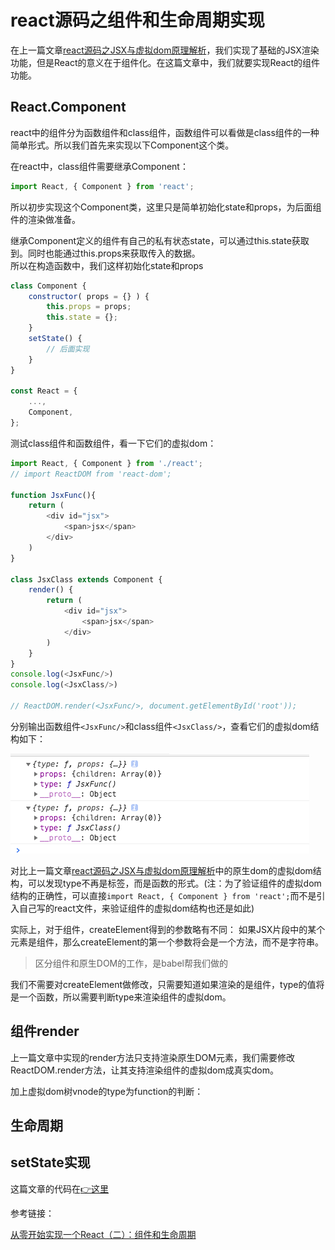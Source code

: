 # react源码之组件和生命周期实现

在上一篇文章[react源码之JSX与虚拟dom原理解析](../virtual-dom/README.md)，我们实现了基础的JSX渲染功能，但是React的意义在于组件化。在这篇文章中，我们就要实现React的组件功能。

## React.Component

react中的组件分为函数组件和class组件，函数组件可以看做是class组件的一种简单形式。所以我们首先来实现以下Component这个类。

在react中，class组件需要继承Component：

```js
import React, { Component } from 'react';
```
所以初步实现这个Component类，这里只是简单初始化state和props，为后面组件的渲染做准备。

继承Component定义的组件有自己的私有状态state，可以通过this.state获取到。同时也能通过this.props来获取传入的数据。  
所以在构造函数中，我们这样初始化state和props

```js
class Component {
    constructor( props = {} ) {
        this.props = props;
        this.state = {};
    }
    setState() {
        // 后面实现
    }
}

const React = {
    ...,
    Component,
};
```

测试class组件和函数组件，看一下它们的虚拟dom：

```js
import React, { Component } from './react';
// import ReactDOM from 'react-dom';

function JsxFunc(){
    return (
        <div id="jsx">
            <span>jsx</span>
        </div>
    )
}

class JsxClass extends Component {
    render() {
        return (
            <div id="jsx">
                <span>jsx</span>
            </div>
        )
    }
}
console.log(<JsxFunc/>)
console.log(<JsxClass/>)

// ReactDOM.render(<JsxFunc/>, document.getElementById('root'));
```
分别输出函数组件`<JsxFunc/>`和class组件`<JsxClass/>`，查看它们的虚拟dom结构如下：

<img src="./images/component01.png" />

对比上一篇文章[react源码之JSX与虚拟dom原理解析](../virtual-dom/README.md)中的原生dom的虚拟dom结构，可以发现type不再是标签，而是函数的形式。(注：为了验证组件的虚拟dom结构的正确性，可以直接`import React, { Component } from 'react';`而不是引入自己写的react文件，来验证组件的虚拟dom结构也还是如此)

实际上，对于组件，createElement得到的参数略有不同：
如果JSX片段中的某个元素是组件，那么createElement的第一个参数将会是一个方法，而不是字符串。

> 区分组件和原生DOM的工作，是babel帮我们做的

我们不需要对createElement做修改，只需要知道如果渲染的是组件，type的值将是一个函数，所以需要判断type来渲染组件的虚拟dom。

## 组件render

上一篇文章中实现的render方法只支持渲染原生DOM元素，我们需要修改ReactDOM.render方法，让其支持渲染组件的虚拟dom成真实dom。

加上虚拟dom树vnode的type为function的判断：

## 生命周期

## setState实现

这篇文章的代码在[:point_right:这里](./src/)

参考链接：

[从零开始实现一个React（二）：组件和生命周期](https://github.com/hujiulong/blog/issues/5)